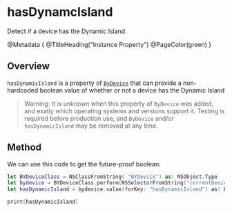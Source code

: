 # hasDynamcIsland 
Detect if a device has the Dynamic Island.

@Metadata {
    @TitleHeading("Instance Property")
    @PageColor(green)
}

## Overview

`hasDynamicIsland` is a property of [`ByDevice`](<doc:ByDevice>) that can provide a non-hardcoded boolean value of whether or not a device has the Dynamic Island

> Warning: It is unknown when this property of `ByDevice` was added, and exatly which operating systems and versions support it. Testing is required before production use, and `ByDevice` and/or `hasDynamicIsland` may be removed at any time.

## Method

We can use this code to get the future-proof boolean:
```swift
let BYDeviceClass = NSClassFromString( "BYDevice") as! NSObject.Type
let bydevice = BYDeviceClass.perform(NSSelectorFromString("currentDevice")).takeUnretainedValue() as! NSObject
let hasDynamicIsland = bydevice.value(forKey: "hasDynamicIsland") as! Bool

print(hasDynamicIsland)
```
